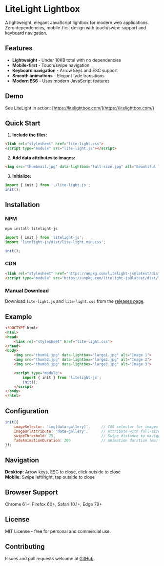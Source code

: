 # LiteLight Lightbox

A lightweight, elegant JavaScript lightbox for modern web applications. Zero dependencies, mobile-first design with touch/swipe support and keyboard navigation.

## Features

- **Lightweight** - Under 10KB total with no dependencies
- **Mobile-first** - Touch/swipe navigation 
- **Keyboard navigation** - Arrow keys and ESC support
- **Smooth animations** - Elegant fade transitions
- **Modern ES6** - Uses modern JavaScript features

## Demo

See LiteLight in action: [https://litelightbox.com/](https://litelightbox.com/)

## Quick Start

1. **Include the files:**

```html
<link rel="stylesheet" href="lite-light.css">
<script type="module" src="lite-light.js"></script>
```

2. **Add data attributes to images:**

```html
<img src="thumbnail.jpg" data-lightbox="full-size.jpg" alt="Beautiful landscape">
```

3. **Initialize:**

```javascript
import { init } from './lite-light.js';
init();
```

## Installation

### NPM
```bash
npm install litelight-js
```

```javascript
import { init } from 'litelight-js';
import 'litelight-js/dist/lite-light.min.css';

init();
```

### CDN
```html
<link rel="stylesheet" href="https://unpkg.com/litelight-js@latest/dist/lite-light.min.css">
<script type="module" src="https://unpkg.com/litelight-js@latest/dist/lite-light.min.js"></script>
```

### Manual Download
Download `lite-light.js` and `lite-light.css` from the [releases page](https://github.com/byronjohnson/litelight/releases).

## Example

```html
<!DOCTYPE html>
<html>
<head>
    <link rel="stylesheet" href="lite-light.css">
</head>
<body>
    <img src="thumb1.jpg" data-lightbox="large1.jpg" alt="Image 1">
    <img src="thumb2.jpg" data-lightbox="large2.jpg" alt="Image 2">
    <img src="thumb3.jpg" data-lightbox="large3.jpg" alt="Image 3">

    <script type="module">
        import { init } from 'litelight-js';
        init();
    </script>
</body>
</html>
```

## Configuration

```javascript
init({
    imageSelector: 'img[data-gallery]',     // CSS selector for images
    imageUrlAttribute: 'data-gallery',      // Attribute with full-size URL
    swipeThreshold: 75,                     // Swipe distance to navigate
    fadeAnimationDuration: 200              // Animation duration (ms)
});
```

## Navigation

**Desktop:** Arrow keys, ESC to close, click outside to close  
**Mobile:** Swipe left/right, tap outside to close

## Browser Support

Chrome 61+, Firefox 60+, Safari 10.1+, Edge 79+

## License

MIT License - free for personal and commercial use.

## Contributing

Issues and pull requests welcome at [GitHub](https://github.com/byronjohnson/litelight).